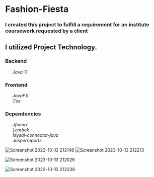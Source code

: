 <h1> Fashion-Fiesta </h1>

<h3>I created this project to fulfill a requirement for an institute coursework requested by a client</h3>

<h2>I utilized Project Technology.</h2>

<h3>Backend</h3>
<ul>
  <i>Java 11 </i>
</ul>

<h3>Frontend</h3>
<ul>
  <i>JavaFX </i><br>
   <i>Css</i>
</ul>

<h3>Dependencies</h3>
<ul>
  <i>Jfoenix</i><br>
  <i>Lombok</i><br>
  <i>Mysql-connector-java</i><br>
  <i>Jasperreports</i>

</ul>

![Screenshot 2023-10-13 212148](https://github.com/sasindumalshan/Fashion-Fiesta/assets/109432637/82b5c726-ec61-4f58-8d6b-c42b68e46416)
![Screenshot 2023-10-13 212213](https://github.com/sasindumalshan/Fashion-Fiesta/assets/109432637/71c6fbfe-b357-4758-91ce-631f308dd143)

![Screenshot 2023-10-13 212026](https://github.com/sasindumalshan/Fashion-Fiesta/assets/109432637/6ce1e7ff-10a7-47c4-829b-6f77e85424e4)


 ![Screenshot 2023-10-13 212238](https://github.com/sasindumalshan/Fashion-Fiesta/assets/109432637/ac5f6770-cf06-45a1-9805-2ef753329c37)










